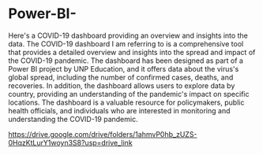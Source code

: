# Power-BI-
Here's a COVID-19 dashboard providing an overview and insights into the data. The COVID-19 dashboard I am referring to is a comprehensive tool that provides a detailed overview and insights into the spread and impact of the COVID-19 pandemic. The dashboard has been designed as part of a Power BI project by UNP Education, and it offers data about the virus's global spread, including the number of confirmed cases, deaths, and recoveries. In addition, the dashboard allows users to explore data by country, providing an understanding of the pandemic's impact on specific locations. The dashboard is a valuable resource for policymakers, public health officials, and individuals who are interested in monitoring and understanding the COVID-19 pandemic.

https://drive.google.com/drive/folders/1ahmvP0hb_zUZS-0HqzKtLurY1woyn3S8?usp=drive_link
